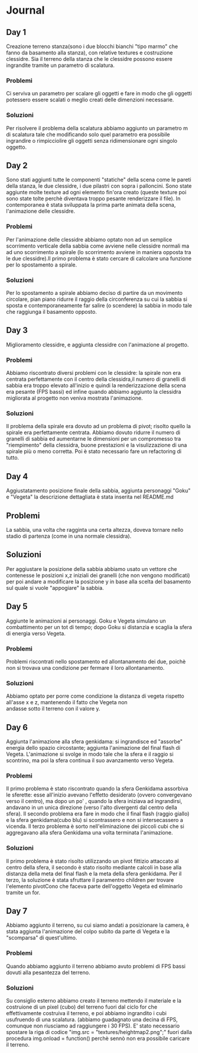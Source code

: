 
# Journal

## Day 1
  Creazione terreno stanza(sono i due blocchi bianchi "tipo marmo" che fanno da basamento alla stanza), con relative textures e
  costruzione clessidre. Sia il terreno della stanza che le clessidre possono essere ingrandite tramite un parametro di 
  scalatura.
  ### Problemi
  Ci serviva un parametro per scalare gli oggetti e fare in modo che gli oggetti potessero essere scalati o meglio creati delle
  dimenzioni necessarie.
  ### Soluzioni
  Per risolvere il problema della scalatura abbiamo aggiunto un parametro m di scalatura tale che modificando solo quel 
  parametro era possibile ingrandire o rimpicciolire gli oggetti senza ridimensionare ogni singolo oggetto.

## Day 2
  Sono stati  aggiunti tutte le componenti "statiche" della scena come le pareti della stanza, le due clessidre, i due pilastri
  con sopra i palloncini. Sono state aggiunte molte texture ad ogni elemento fin'ora creato (queste texture poi sono state tolte
  perchè diventava troppo pesante renderizzare il file).
  In contemporanea è stata sviluppata la prima parte animata della scena, l'animazione delle clessidre.
  ### Problemi
  Per l'animazione delle clessidre abbiamo optato non ad un semplice scorrimento verticale della sabbia come avviene nelle 
  clessidre normali ma ad uno scorrimento a spirale (lo scorrimento avviene in maniera opposta tra le due clessidre).Il primo
  problema è stato cercare di calcolare una funzione per lo spostamento a spirale.
  ### Soluzioni
  Per lo spostamento a spirale abbiamo deciso di partire da un movimento circolare, pian piano ridurre il raggio della 
  circonferenza su cui la sabbia si sposta e contemporaneamente far salire (o scendere) la sabbia in modo tale che raggiunga 
  il basamento opposto.

## Day 3
  Miglioramento clessidre, e aggiunta clessidre con l'animazione al progetto.
  ### Problemi
  Abbiamo riscontrato diversi problemi con le clessidre: la spirale non era centrata perfettamente con il centro della 
  clessidra,il numero di granelli di sabbia era troppo elevato all'inizio e quindi la renderizzazione della scena era pesante
  (FPS bassi) ed infine quando abbiamo aggiunto la clessidra migliorata al progetto non veniva mostrata l'animazione.
  ### Soluzioni
  Il problema della spirale era dovuto ad un problema di pivot; risolto quello la spirale era perfettamente centrata. Abbiamo
  dovuto ridurre il numero di granelli di sabbia ed aumentarne le dimensioni per un compromesso tra "riempimento" della 
  clessidra, buone prestazioni e la visulizzazione di una spirale più o meno corretta. Poi è stato necessario fare un 
  refactoring di tutto. 
  
## Day 4
  Aggiustatamento posizione finale della sabbia, aggiunta personaggi "Goku" e "Vegeta" la descrizione dettagliata è stata 
  inserita nel README.md
  ## Problemi
  La sabbia, una volta che ragginta una certa altezza, doveva tornare nello stadio di partenza (come in una normale clessidra).
  ## Soluzioni
   Per aggiustare la posizione della sabbia abbiamo usato un vettore che contenesse le posizioni x,z iniziali dei granelli (che
   non vengono modificati) per poi andare a modificare la posizione y in base alla scelta del basamento sul quale si vuole 
   "appogiare" la sabbia.

## Day 5
  Aggiunte le animazioni ai personaggi. Goku e Vegeta simulano un combattimento per un tot di tempo; dopo Goku si distanzia e
  scaglia la sfera di energia verso Vegeta.
   ### Problemi
  Problemi riscontrati nello spostamento ed allontanamento dei due, poichè non si trovava una condizione per fermare il loro 
  allontanamento.
  ### Soluzioni
  Abbiamo optato per porre come condizione la distanza di vegeta rispetto all'asse x e z, mantenendo il fatto che Vegeta non                          
  andasse sotto il terreno con il valore y.
## Day 6
  Aggiunta l'animazione alla sfera genkidama: si ingrandisce ed "assorbe" energia dello spazio circostante; aggiunta 
  l'animazione del final flash di Vegeta. L'animazione si svolge in modo tale che la sfera e il raggio si scontrino, ma poi la 
  sfera continua il suo avanzamento verso Vegeta.
  ### Problemi
  Il primo problema è stato riscontrato quando la sfera Genkidama assorbiva le sferette: esse all'inizio avevano l'effetto 
  desiderato (ovvero convergevano verso il centro), ma dopo un po' , quando la sfera iniziava ad ingrandirsi, andavano in un 
  unica direzione (verso l'alto divergenti dal centro della sfera).
  Il secondo problema era fare in modo che il final flash (raggio giallo) e la sfera genkidama(cubo blu) si scontrassero e non 
  si intersecassero a vicenda. Il terzo problema è sorto nell'eliminazione dei piccoli cubi che si aggregavano alla sfera 
  Genkidama una volta terminata l'animazione. 
  ### Soluzioni
  Il primo problema è stato risolto utilizzando un pivot fittizio attaccato al centro della sfera, il secondo è stato risolto
  mediante calcoli in base alla distanza della meta del final flash e la meta della sfera genkidama.
  Per il terzo, la soluzione è stata sfruttare il paramentro children per trovare l'elemento pivotCono che faceva parte 
  dell'oggetto Vegeta ed eliminarlo tramite un for.

## Day 7
  Abbiamo aggiunto il terreno, su cui siamo andati a posizionare la camera, è stata aggiunta l'animazione del colpo subito da
  parte di Vegeta e la "scomparsa" di quest'ultimo.
  ### Problemi
  Quando abbiamo aggiunto il terreno abbiamo avuto problemi di FPS bassi dovuti alla pesantezza del terreno.
  ### Soluzioni
  Su consiglio esterno abbiamo creato il terreno mettendo il materiale e la costruione di un pixel (cubo) del terreno fuori dal
  ciclo for che effettivamente costruiva il terreno, e poi abbiamo ingrandito i cubi usufruendo di una scalatura.
  (abbiamo guadagnato una decina di FPS, comunque non riusciamo ad raggiungere i 30 FPS).
  E' stato necessario spostare la riga di codice "img.src = "textures/heightmap2.png";" fuori dalla procedura img.onload = 
  function() perchè sennò non era possibile caricare il terreno.
